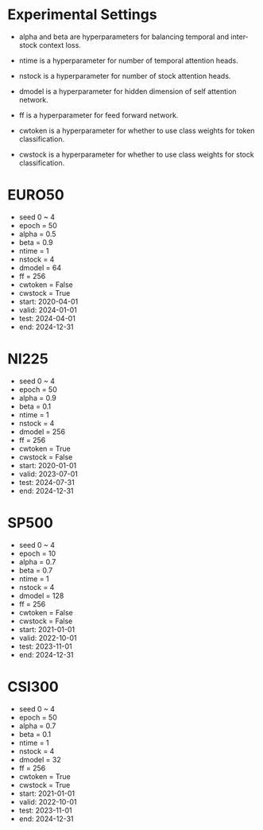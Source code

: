 # Experimental Settings

- alpha and beta are hyperparameters for balancing temporal and inter-stock context loss.

- ntime is a hyperparameter for number of temporal attention heads.

- nstock is a hyperparameter for number of stock attention heads.

- dmodel is a hyperparameter for hidden dimension of self attention network.

- ff is a hyperparameter for feed forward network.

- cwtoken is a hyperparameter for whether to use class weights for token classification.

- cwstock is a hyperparameter for whether to use class weights for stock classification.


# EURO50
- seed 0 ~ 4 
- epoch = 50
- alpha = 0.5
- beta = 0.9
- ntime = 1
- nstock = 4
- dmodel = 64
- ff = 256
- cwtoken = False
- cwstock = True
- start: 2020-04-01
- valid: 2024-01-01
- test: 2024-04-01
- end: 2024-12-31

# NI225
- seed 0 ~ 4 
- epoch = 50
- alpha = 0.9
- beta = 0.1
- ntime = 1
- nstock = 4
- dmodel = 256
- ff = 256
- cwtoken = True
- cwstock = False
- start: 2020-01-01
- valid: 2023-07-01
- test: 2024-07-31
- end: 2024-12-31

# SP500
- seed 0 ~ 4 
- epoch = 10
- alpha = 0.7
- beta = 0.7
- ntime = 1
- nstock = 4
- dmodel = 128
- ff = 256
- cwtoken = False
- cwstock = False
- start: 2021-01-01
- valid: 2022-10-01
- test: 2023-11-01
- end: 2024-12-31

# CSI300
- seed 0 ~ 4 
- epoch = 50
- alpha = 0.7
- beta = 0.1
- ntime = 1
- nstock = 4
- dmodel = 32
- ff = 256
- cwtoken = True
- cwstock = True
- start: 2021-01-01
- valid: 2022-10-01
- test: 2023-11-01
- end: 2024-12-31
